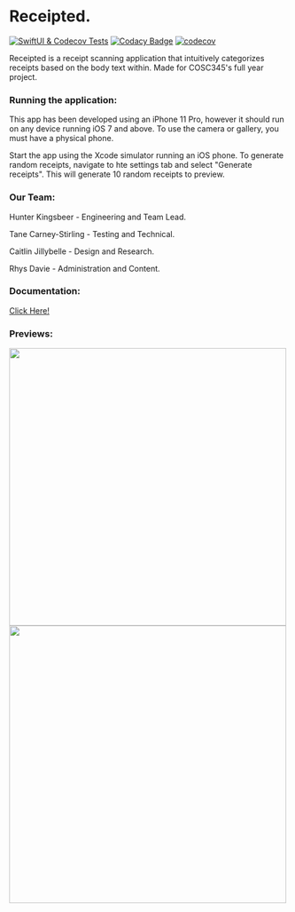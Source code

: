# Receipted.
[![SwiftUI & Codecov Tests](https://github.com/hunterkingsbeer/345-Project/actions/workflows/swift.yml/badge.svg)](https://github.com/hunterkingsbeer/345-Project/actions/workflows/swift.yml)
[![Codacy Badge](https://app.codacy.com/project/badge/Grade/f50d2c33986744c68b1372ff88f9b8d6)](https://www.codacy.com/gh/hunterkingsbeer/345-Project/dashboard?utm_source=github.com&amp;utm_medium=referral&amp;utm_content=hunterkingsbeer/345-Project&amp;utm_campaign=Badge_Grade)
[![codecov](https://codecov.io/gh/hunterkingsbeer/345-Project/branch/main/graph/badge.svg?token=D8BWFYEIIN)](https://codecov.io/gh/hunterkingsbeer/345-Project)

Receipted is a receipt scanning application that intuitively categorizes receipts based on the body text within. 
Made for COSC345's full year project. 

### Running the application:
This app has been developed using an iPhone 11 Pro, however it should run on any device running iOS 7 and above.
To use the camera or gallery, you must have a physical phone.

Start the app using the Xcode simulator running an iOS phone.
To generate random receipts, navigate to hte settings tab and select "Generate receipts". This will generate 10 random receipts to preview.

### Our Team:
Hunter Kingsbeer - Engineering and Team Lead.

Tane Carney-Stirling - Testing and Technical.

Caitlin Jillybelle - Design and Research.

Rhys Davie - Administration and Content.

### Documentation:
[Click Here!](https://hunterkingsbeer.github.io/345-Project/index.html)

### Previews:
<img src="https://i.imgur.com/dgObdhW.jpg" width="500">
<img src="https://i.imgur.com/RUrsiBh.jpg" width="500">
